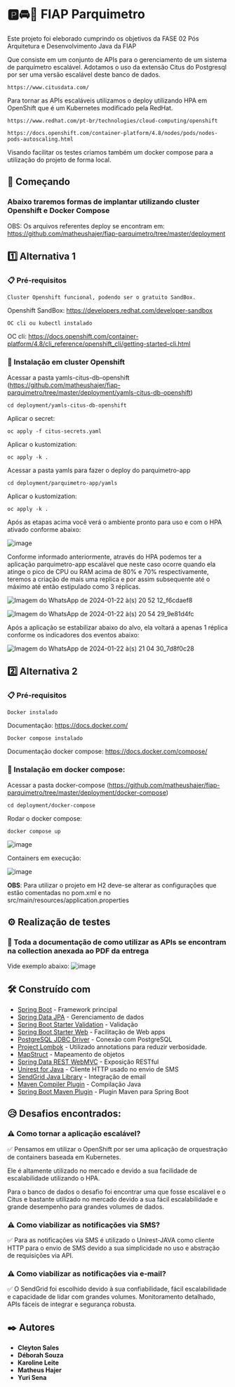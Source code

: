 
# 🅿️🚘🎫 FIAP Parquimetro

Este projeto foi eleborado cumprindo os objetivos da FASE 02 Pós Arquitetura e Desenvolvimento Java da FIAP

Que consiste em um conjunto de APIs para o gerenciamento de um sistema de parquímetro escalável. 
Adotamos o uso da extensão Citus do Postgresql por ser uma versão escalável deste banco de dados. 
```
https://www.citusdata.com/
```
Para tornar as APIs escaláveis utilizamos o deploy utilizando HPA em OpenShift que é um Kubernetes modificado pela RedHat.
```
https://www.redhat.com/pt-br/technologies/cloud-computing/openshift
```
```
https://docs.openshift.com/container-platform/4.8/nodes/pods/nodes-pods-autoscaling.html
```

Visando facilitar os testes criamos também um docker compose para a utilização do projeto de forma local.
## 🚀 Começando

### Abaixo traremos formas de implantar utilizando cluster Openshift e Docker Compose

OBS: Os arquivos referentes deploy se encontram em: https://github.com/matheushajer/fiap-parquimetro/tree/master/deployment

## 1️⃣ Alternativa 1

### 📋 Pré-requisitos

```
Cluster Openshift funcional, podendo ser o gratuito SandBox.
```
Openshift SandBox: https://developers.redhat.com/developer-sandbox

```
OC cli ou kubectl instalado 
```
OC cli: https://docs.openshift.com/container-platform/4.8/cli_reference/openshift_cli/getting-started-cli.html

### 🔧 Instalação em cluster Openshift

Acessar a pasta yamls-citus-db-openshift (https://github.com/matheushajer/fiap-parquimetro/tree/master/deployment/yamls-citus-db-openshift)

```
cd deployment/yamls-citus-db-openshift
```
Aplicar o secret:

```
oc apply -f citus-secrets.yaml
```
Aplicar o kustomization:

```
oc apply -k .
```

Acessar a pasta yamls para fazer o deploy do parquimetro-app

```
cd deployment/parquimetro-app/yamls
```
Aplicar o kustomization:

```
oc apply -k .
```
Após as etapas acima você verá o ambiente pronto para uso e com o HPA ativado conforme abaixo:

![image](https://github.com/matheushajer/fiap-parquimetro/assets/102033685/ff11a4be-64ca-4923-89bb-f87ae611cc03)

Conforme informado anteriormente, através do HPA podemos ter a aplicação parquimetro-app escalável que neste caso ocorre quando ela atinge o pico
de CPU ou RAM acima de 80% e 70% respectivamente, teremos a criação de mais uma replica e por assim subsequente até o máximo até então estipulado como 3 réplicas.

![Imagem do WhatsApp de 2024-01-22 à(s) 20 52 12_f6cdaef8](https://github.com/matheushajer/fiap-parquimetro/assets/102033685/0acd24ec-a2db-488e-b448-5f2701e2aa17)

![Imagem do WhatsApp de 2024-01-22 à(s) 20 54 29_9e81d4fc](https://github.com/matheushajer/fiap-parquimetro/assets/102033685/532f978c-e86c-4e48-a034-091610c5d311)

Após a aplicação se estabilizar abaixo do alvo, ela voltará a apenas 1 réplica conforme os indicadores dos eventos abaixo:

![Imagem do WhatsApp de 2024-01-22 à(s) 21 04 30_7d8f0c28](https://github.com/matheushajer/fiap-parquimetro/assets/102033685/c4ccd4db-6330-4b65-bde5-8e2ae4b1fccf)

## 2️⃣ Alternativa 2

### 📋 Pré-requisitos


```
Docker instalado
```
Documentação: https://docs.docker.com/

```
Docker compose instalado
```
Documentação docker compose: https://docs.docker.com/compose/

### 🔧 Instalação em docker compose:

Acessar a pasta docker-compose (https://github.com/matheushajer/fiap-parquimetro/tree/master/deployment/docker-compose)

```
cd deployment/docker-compose
```
Rodar o docker compose:

```
docker compose up
```

![image](https://github.com/matheushajer/fiap-parquimetro/assets/102033685/af73b748-dffb-4b0a-b832-0a919838a53c)

Containers em execução:

![image](https://github.com/matheushajer/fiap-parquimetro/assets/102033685/8947322a-f214-45fd-98fe-eeaa80c60850)

**OBS**: Para utilizar o projeto em H2 deve-se alterar as configurações que estão comentadas no pom.xml e no src/main/resources/application.properties

## ⚙️ Realização de testes

### 🔩 Toda a documentação de como utilizar as APIs se encontram na collection anexada ao PDF da entrega

Vide exemplo abaixo:
![image](https://github.com/matheushajer/fiap-parquimetro/assets/102033685/ce8c34c4-a088-4e6e-987f-e9ae755a5192)

## 🛠️ Construído com

- [Spring Boot](https://docs.spring.io/spring-boot/docs/current/reference/html/) - Framework principal
- [Spring Data JPA](https://docs.spring.io/spring-data/jpa/docs/current/reference/html/) - Gerenciamento de dados
- [Spring Boot Starter Validation](https://docs.spring.io/spring-boot/docs/current/reference/html/) - Validação
- [Spring Boot Starter Web](https://docs.spring.io/spring-boot/docs/current/reference/html/web.html) - Facilitação de Web apps
- [PostgreSQL JDBC Driver](https://jdbc.postgresql.org/documentation/head/) - Conexão com PostgreSQL
- [Project Lombok](https://projectlombok.org/features/all) - Utilizado annotations para reduzir verbosidade.
- [MapStruct](https://mapstruct.org/documentation/stable/reference/html/) - Mapeamento de objetos
- [Spring Data REST WebMVC](https://docs.spring.io/spring-data/rest/docs/current/reference/html/) - Exposição RESTful
- [Unirest for Java](http://kong.github.io/unirest-java/) - Cliente HTTP usado no envio de SMS
- [SendGrid Java Library](https://sendgrid.com/docs/for-developers/sending-email/v3-java-code-example/) - Integração de email
- [Maven Compiler Plugin](https://maven.apache.org/plugins/maven-compiler-plugin/) - Compilação Java
- [Spring Boot Maven Plugin](https://docs.spring.io/spring-boot/docs/current/maven-plugin/reference/html/) - Plugin Maven para Spring Boot


## 😥 Desafios encontrados:

### ⚠️ Como tornar a aplicação escalável?
✅ Pensamos em utilizar o OpenShift por ser uma aplicação de orquestração de containers
baseada em Kubernetes. 

Ele é altamente utilizado no mercado e devido a sua facilidade de escalabilidade
utilizando o HPA.

Para o banco de dados o desafio foi encontrar uma que fosse escalável e o Citus e bastante utilizado
no mercado devido a sua fácil escalabilidade e grande desempenho para grandes volumes de dados.

### ⚠️ Como viabilizar as notificações via SMS? 
✅ Para as notificações via SMS é utilizado o Unirest-JAVA como cliente HTTP para o envio de SMS devido a sua simplicidade
no uso e abstração de requisições via API.

### ⚠️ Como viabilizar as notificações via e-mail?
✅ O SendGrid foi escolhido devido à sua confiabilidade, fácil escalabilidade e capacidade de lidar com grandes volumes. Monitoramento detalhado, APIs fáceis de integrar e segurança robusta.

## ✒️ Autores


* **Cleyton Sales**
* **Déborah Souza**
* **Karoline Leite**
* **Matheus Hajer**
* **Yuri Sena**

